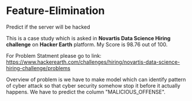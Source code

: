 # Feature-Elimination
Predict if the server will be hacked

This is a case study which is asked in **Novartis Data Science Hiring challenge** on **Hacker Earth** platform. My Score is 98.76 out of 100.

For Problem Statment please go to link:
https://www.hackerearth.com/challenges/hiring/novartis-data-science-hiring-challenge/problems

Overview of problem is we have to make model which can identify pattern of cyber attack so that cyber security somehow stop it before
it actually happens. We have to predict the column "MALICIOUS_OFFENSE".
